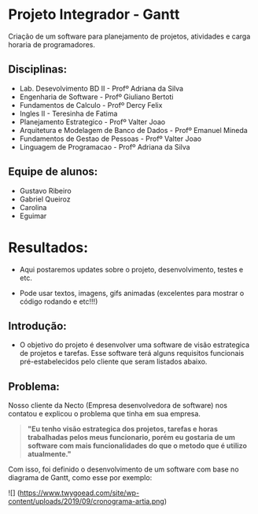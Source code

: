 # Projeto Integrador - Gantt 

Criação de um software para planejamento de projetos, atividades e carga horaria de programadores.

## Disciplinas:
- Lab. Desevolvimento BD II - Profº Adriana da Silva
- Engenharia de Software - Profº Giuliano Bertoti
- Fundamentos de Calculo - Profº Dercy Felix
- Ingles II - Teresinha de Fatima
- Planejamento Estrategico - Profº Valter Joao
- Arquitetura e Modelagem de Banco de Dados - Profº Emanuel Mineda
- Fundamentos de Gestao de Pessoas - Profº Valter Joao
- Linguagem de Programacao - Profº Adriana da Silva

## Equipe de alunos:
- Gustavo Ribeiro
- Gabriel Queiroz
- Carolina 
- Eguimar

# Resultados:
- Aqui postaremos updates sobre o projeto, desenvolvimento, testes e etc.

- Pode usar textos, imagens, gifs animadas (excelentes para mostrar o código rodando e etc!!!)

## Introdução:
- O objetivo do projeto é desenvolver uma software de visão estrategica de projetos e tarefas. Esse software terá alguns requisitos funcionais pré-estabelecidos pelo cliente que seram listados abaixo.

## Problema:
Nosso cliente da Necto (Empresa desenvolvedora de software) nos contatou e explicou o problema que tinha em sua empresa.

>**"Eu  tenho visão estrategica dos projetos, tarefas e horas trabalhadas pelos meus funcionario, porém eu gostaria de um software com mais funcionalidades do que o metodo que é utilizo atualmente."**

Com isso, foi definido o desenvolvimento de um software com base no diagrama de Gantt, como esse por exemplo:

![] (https://www.twygoead.com/site/wp-content/uploads/2019/09/cronograma-artia.png)
<img scr="https://www.twygoead.com/site/wp-content/uploads/2019/09/cronograma-artia.png">
    
  
    
    
  

 